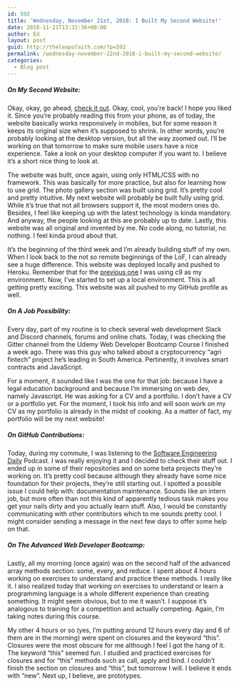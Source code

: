 ```yaml
---
id: 592
title: 'Wednesday, November 21st, 2018: I Built My Second Website!'
date: 2018-11-21T13:32:36+00:00
author: Ed
layout: post
guid: http://theleapofaith.com/?p=592
permalink: /wednesday-november-22nd-2018-i-built-my-second-website/
categories:
  - Blog post
---
```

##### On My Second Website:

Okay, okay, go ahead, [check it out](https://alanajenison.herokuapp.com/). Okay, cool, you’re back! I hope you liked it. Since you’re probably reading this from your phone, as of today, the website basically works responsively in mobiles, but for some reason it keeps its original size when it’s supposed to shrink. In other words, you’re probably looking at the desktop version, but all the way zoomed out. I’ll be working on that tomorrow to make sure mobile users have a nice experience. Take a look on your desktop computer if you want to. I believe it&#8217;s a short nice thing to look at.

The website was built, once again, using only HTML/CSS with no framework. This was basically for more practice, but also for learning how to use grid. The photo gallery section was built using grid. It’s pretty cool and pretty intuitive. My next website will probably be built fully using grid. While it’s true that not all browsers support it, the most modern ones do. Besides, I feel like keeping up with the latest technology is kinda mandatory. And anyway, the people looking at this are probably up to date. Lastly, this website was all original and invented by me. No code along, no tutorial, no nothing. I feel kinda proud about that. 

It’s the beginning of the third week and I’m already building stuff of my own. When I look back to the not so remote beginnings of the LoF, I can already see a huge difference. This website was deployed locally and pushed to Heroku. Remember that for the [previous one](http://soleana.info) I was using c9 as my environment. Now, I’ve started to set up a local environment. This is all getting pretty exciting. This website was all pushed to my GitHub profile as well.

##### On A Job Possibility:

Every day, part of my routine is to check several web development Slack and Discord channels, forums and online chats. Today, I was checking the Gitter channel from the Udemy Web Developer Bootcamp Course I finished a week ago. There was this guy who talked about a cryptocurrency &#8220;agri fintech&#8221; project he’s leading in South America. Pertinently, it involves smart contracts and JavaScript. 

For a moment, it sounded like I was the one for that job: because I have a legal education background and because I’m immersing on web dev, namely Javascript. He was asking for a CV and a portfolio. I don’t have a CV or a portfolio yet. For the moment, I took his info and will soon work on my CV as my portfolio is already in the midst of cooking. As a matter of fact, my portfolio will be my next website!

##### On GitHub Contributions:

Today, during my commute, I was listening to the [Software Engineering Daily](https://softwareengineeringdaily.com/) Podcast. I was really enjoying it and I decided to check their stuff out. I ended up in some of their repositories and on some beta projects they’re working on. It’s pretty cool because although they already have some nice foundation for their projects, they&#8217;re still starting out. I spotted a possible issue I could help with: documentation maintenance. Sounds like an intern job, but more often than not this kind of apparently tedious task makes you get your nails dirty and you actually learn stuff. Also, I would be constantly communicating with other contributors which to me sounds pretty cool. I might consider sending a message in the next few days to offer some help on that.

##### On The Advanced Web Developer Bootcamp:

Lastly, all my morning (once again) was on the second half of the advanced array methods section: some, every, and reduce. I spent about 4 hours working on exercises to understand and practice these methods. I really like it. I also realized today that working on exercises to understand or learn a programming language is a whole different experience than creating something. It might seem obvious, but to me it wasn&#8217;t. I suppose it’s analogous to training for a competition and actually competing. Again, I’m taking notes during this course.

My other 4 hours or so (yes, I’m putting around 12 hours every day and 6 of them are in the morning) were spent on closures and the keyword “this”. Closures were the most obscure for me although I feel I got the hang of it. The keyword “this” seemed fun. I studied and practiced exercises for closures and for “this” methods such as call, apply and bind. I couldn’t finish the section on closures and “this”, but tomorrow I will. I believe it ends with “new”. Next up, I believe, are prototypes.